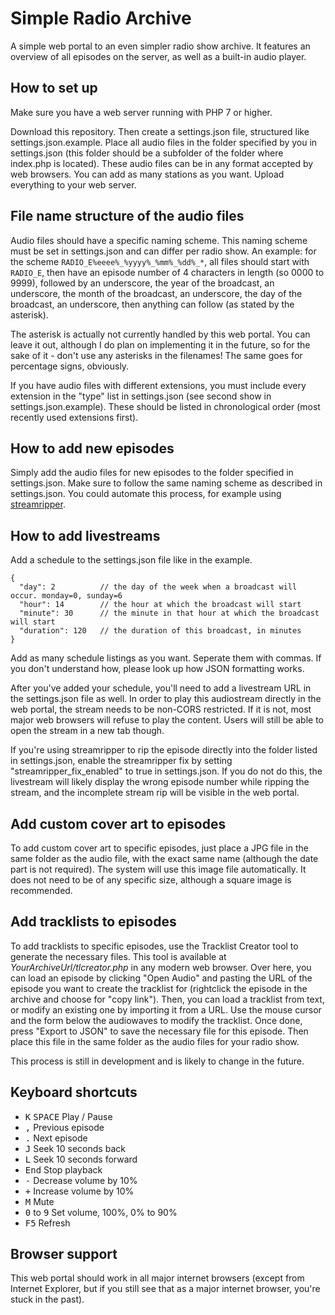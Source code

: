 # Simple Radio Archive

A simple web portal to an even simpler radio show archive. It features an overview of all episodes on the server, as well as a built-in audio player.


## How to set up

Make sure you have a web server running with PHP 7 or higher.

Download this repository. Then create a settings.json file, structured like settings.json.example. Place all audio files in the folder specified by you in settings.json (this folder should be a subfolder of the folder where index.php is located). These audio files can be in any format accepted by web browsers. You can add as many stations as you want. Upload everything to your web server.


## File name structure of the audio files

Audio files should have a specific naming scheme. This naming scheme must be set in settings.json and can differ per radio show. An example: for the scheme `RADIO_E%eeee%_%yyyy%_%mm%_%dd%_*`, all files should start with `RADIO_E`, then have an episode number of 4 characters in length (so 0000 to 9999), followed by an underscore, the year of the broadcast, an underscore, the month of the broadcast, an underscore, the day of the broadcast, an underscore, then anything can follow (as stated by the asterisk).

The asterisk is actually not currently handled by this web portal. You can leave it out, although I do plan on implementing it in the future, so for the sake of it - don't use any asterisks in the filenames! The same goes for percentage signs, obviously.

If you have audio files with different extensions, you must include every extension in the "type" list in settings.json (see second show in settings.json.example). These should be listed in chronological order (most recently used extensions first).


## How to add new episodes

Simply add the audio files for new episodes to the folder specified in settings.json. Make sure to follow the same naming scheme as described in settings.json. You could automate this process, for example using [streamripper](http://streamripper.sourceforge.net/ "Streamripper is a command line tool that rips internetradio streams").


## How to add livestreams

Add a schedule to the settings.json file like in the example.

```
{
  "day": 2          // the day of the week when a broadcast will occur. monday=0, sunday=6
  "hour": 14        // the hour at which the broadcast will start
  "minute": 30      // the minute in that hour at which the broadcast will start
  "duration": 120   // the duration of this broadcast, in minutes
}
```

Add as many schedule listings as you want. Seperate them with commas. If you don't understand how, please look up how JSON formatting works.

After you've added your schedule, you'll need to add a livestream URL in the settings.json file as well. In order to play this audiostream directly in the web portal, the stream needs to be non-CORS restricted. If it is not, most major web browsers will refuse to play the content. Users will still be able to open the stream in a new tab though.

If you're using streamripper to rip the episode directly into the folder listed in settings.json, enable the streamripper fix by setting "streamripper_fix_enabled" to true in settings.json. If you do not do this, the livestream will likely display the wrong episode number while ripping the stream, and the incomplete stream rip will be visible in the web portal.


## Add custom cover art to episodes

To add custom cover art to specific episodes, just place a JPG file in the same folder as the audio file, with the exact same name (although the date part is not required). The system will use this image file automatically. It does not need to be of any specific size, although a square image is recommended.


## Add tracklists to episodes

To add tracklists to specific episodes, use the Tracklist Creator tool to generate the necessary files. This tool is available at *YourArchiveUrl/tlcreator.php* in any modern web browser. Over here, you can load an episode by clicking "Open Audio" and pasting the URL of the episode you want to create the tracklist for (rightclick the episode in the archive and choose for "copy link"). Then, you can load a tracklist from text, or modify an existing one by importing it from a URL. Use the mouse cursor and the form below the audiowaves to modify the tracklist. Once done, press "Export to JSON" to save the necessary file for this episode. Then place this file in the same folder as the audio files for your radio show.

This process is still in development and is likely to change in the future.


## Keyboard shortcuts

- <kbd>K</kbd> <kbd>SPACE</kbd> Play / Pause
- <kbd>,</kbd> Previous episode
- <kbd>.</kbd> Next episode
- <kbd>J</kbd> Seek 10 seconds back
- <kbd>L</kbd> Seek 10 seconds forward
- <kbd>End</kbd> Stop playback
- <kbd>-</kbd> Decrease volume by 10%
- <kbd>+</kbd> Increase volume by 10%
- <kbd>M</kbd> Mute
- <kbd>0</kbd> to <kbd>9</kbd> Set volume, 100%, 0% to 90%
- <kbd>F5</kbd> Refresh


## Browser support

This web portal should work in all major internet browsers (except from Internet Explorer, but if you still see that as a major internet browser, you're stuck in the past).
